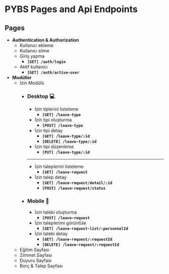 # PYBS Pages and Api Endpoints

## Pages

- **Authentication & Authorization**
  - Kullanıcı ekleme
  - Kullanıcı silme
  - Giriş yapma
    - **`[GET] /auth/login`**
  - Aktif kullanıcı
    - **`[GET] /auth/active-user`**
- **Modüller**
  - İzin Modülü
    - ### Desktop :computer:
      - İzin tiplerini listeleme 
        - **`[GET] /leave-type`**
      - İzin tipi oluşturma 
        - **`[POST] /leave-type`**
      - İzin tipi detay
        - **`[GET] /leave-type/:id`**
        - **`[DELETE] /leave-type/:id`**
      - İzin tipi düzenleme
        - **`[PUT] /leave-type/:id`**
      ---
      - İzin taleplerini listeleme
        - **`[GET] /leave-request`**
      - İzin talep detay
        - **`[GET] /leave-request/detail/:id`**
        - **`[POST] /leave-request/status`**
    - ### Mobile :iphone:
      - İzin talebi oluşturma
        - **`[POST] /leave-request`**
      - İzin taleplerimi görüntüle
        - **`[GET] /leave-request-list/:personnelId`**
      - İzin talebi detay
        - **`[GET] /leave-request/:requestId`**
        - **`[DELETE] /leave-request/:requestId`**
  - Eğitim Sayfası
  - Zimmet Sayfası
  - Duyuru Sayfası
  - Borç & Talep Sayfası
